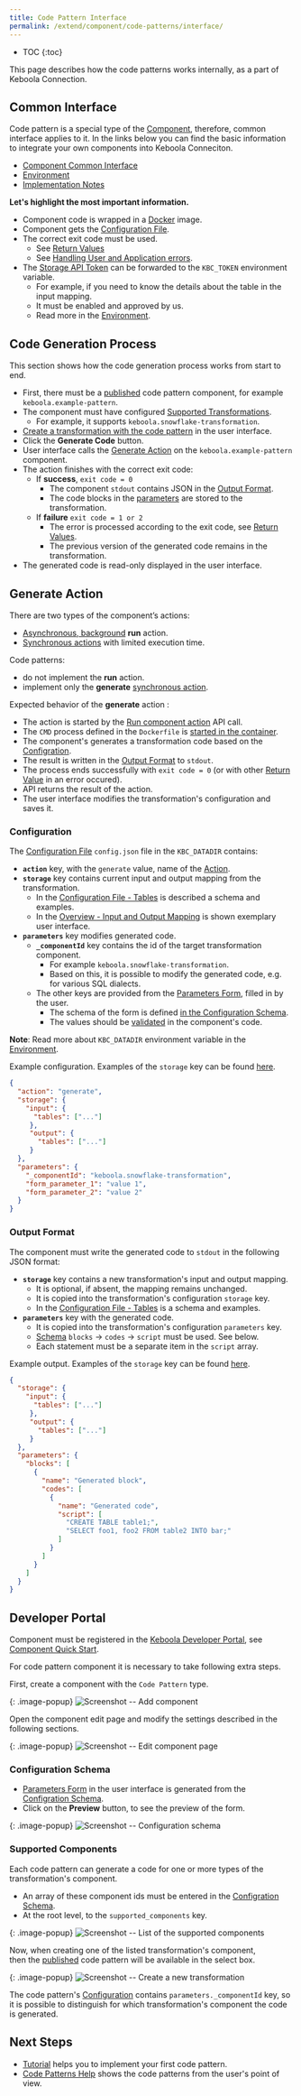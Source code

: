 ```yaml
---
title: Code Pattern Interface
permalink: /extend/component/code-patterns/interface/
---
```


* TOC
{:toc}

This page describes how the code patterns works internally, as a part of Keboola Connection.

## Common Interface

Code pattern is a special type of the [Component](/extend/component/), therefore, common interface applies to it. 
In the links below you can find the basic information to integrate your own components into Keboola Conneciton.
- [Component Common Interface](/extend/common-interface/) 
- [Environment](/extend/common-interface/environment/)
- [Implementation Notes](/extend/component/implementation/)

**Let's highlight the most important information.**
- Component code is wrapped in a [Docker](/extend/component/docker-tutorial/) image.
- Component gets the [Configuration File](#configuration).
- The correct exit code must be used.
    - See [Return Values](/extend/common-interface/environment/#return-values)
    - See [Handling User and Application errors](https://developers.keboola.com/extend/common-interface/actions/#handling-user-and-application-errors).
- The [Storage API Token](https://help.keboola.com/management/project/tokens/) can be forwarded to the `KBC_TOKEN` environment variable.
    - For example, if you need to know the details about the table in the input mapping.
    - It must be enabled and approved by us.
    - Read more in the [Environment](/extend/common-interface/environment/).


## Code Generation Process

This section shows how the code generation process works from start to end.

- First, there must be a [published](/extend/publish/) code pattern component, for example `keboola.example-pattern`.
- The component must have configured [Supported Transformations](#supported-components).
    - For example, it supports `keboola.snowflake-transformation`.
- [Create a transformation with the code pattern](https://help.keboola.com/transformations/code-patterns/#new-transformation-with-code-pattern) in the user interface.
- Click the **Generate Code** button.
- User interface calls the [Generate Action](#generate-action) on the `keboola.example-pattern` component.
- The action finishes with the correct exit code:
    - If **success**, `exit code = 0`
        - The component `stdout` contains JSON in the [Output Format](#output-format). 
        - The code blocks in the [parameters](#output-format) are stored to the transformation.
    - If **failure** `exit code = 1 or 2`
        - The error is processed according to the exit code, see [Return Values](/extend/common-interface/environment/#return-values).
        - The previous version of the generated code remains in the transformation.
- The generated code is read-only displayed in the user interface.


## Generate Action

There are two types of the component’s actions:
- [Asynchronous, background](/integrate/jobs/) **run** action.
- [Synchronous actions](/extend/common-interface/actions/) with limited execution time.

Code patterns:
- do not implement the **run** action.
- implement only the **generate** [synchronous action](/extend/common-interface/actions/).

Expected behavior of the **generate** action :
- The action is started by the [Run component action](https://kebooladocker.docs.apiary.io/#reference/actions/run-custom-component-action/process-action) API call.
- The `CMD` process defined in the `Dockerfile` is [started in the container](/extend/component/docker-tutorial/#running-docker-images-in-kbc).
- The component's generates a transformation code based on the [Configration](#configuration).
- The result is written in the [Output Format](#output-format) to `stdout`.
- The process ends successfully with `exit code = 0` (or with other [Return Value](/extend/common-interface/environment/#return-values) in an error occured).
- API returns the result of the action.
- The user interface modifies the transformation's configuration and saves it. 


### Configuration

The [Configuration File](/extend/common-interface/config-file/) `config.json` file in the `KBC_DATADIR` contains:
- **`action`** key, with the `generate` value, name of the [Action](/extend/common-interface/actions/).
- **`storage`** key contains current input and output mapping from the transformation.
    - In the [Configuration File - Tables](/extend/common-interface/config-file/#tables) is described a schema and examples.
    - In the [Overview - Input and Output Mapping](https://help.keboola.com/transformations/code-patterns/#input-and-output-mapping) is shown exemplary user interface.
- **`parameters`** key modifies generated code.
    - **`_componentId`** key contains the id of the target transformation component.
        - For example `keboola.snowflake-transformation`.
        - Based on this, it is possible to modify the generated code, e.g. for various SQL dialects.
    - The other keys are provided from the [Parameters Form](https://help.keboola.com/transformations/code-patterns/#parameters-form), filled in by the user.
        - The schema of the form is defined [in the Configuration Schema](#configuration-schema).
        - The values should be [validated](/extend/common-interface/config-file/#validation) in the component's code.
    
**Note**: Read more about `KBC_DATADIR` environment variable in the [Environment](/extend/common-interface/environment/).

Example configuration. Examples of the `storage` key can be found [here](/extend/common-interface/config-file/#tables).
```json
{ 
  "action": "generate",
  "storage": {
    "input": {
      "tables": ["..."]
     },
     "output": {
       "tables": ["..."]
     }
  },
  "parameters": {
    "_componentId": "keboola.snowflake-transformation",
    "form_parameter_1": "value 1",
    "form_parameter_2": "value 2"
  }
}
```


### Output Format

The component must write the generated code to `stdout` in the following JSON format:
- **`storage`** key contains a new transformation's input and output mapping.
    - It is optional, if absent, the mapping remains unchanged.
    - It is copied into the transformation's configuration `storage` key.
    - In the [Configuration File - Tables](/extend/common-interface/config-file/#tables) is a schema and examples.
- **`parameters`** key with the generated code.
    - It is copied into the transformation's configuration `parameters` key.
    - [Schema](https://help.keboola.com/transformations/#writing-scripts) `blocks` -> `codes` -> `script` must be used. See below.
    - Each statement must be a separate item in the `script` array.

Example output. Examples of the `storage` key can be found [here](/extend/common-interface/config-file/#tables).
```json
{
  "storage": {
    "input": {
      "tables": ["..."]
     },
     "output": {
       "tables": ["..."]
     }
  },
  "parameters": {
    "blocks": [
      {
        "name": "Generated block",
        "codes": [
          {
            "name": "Generated code",
            "script": [
              "CREATE TABLE table1;",
              "SELECT foo1, foo2 FROM table2 INTO bar;"
            ]
          }
        ]
      }
    ]   
  }
}
```

## Developer Portal

Component must be registered in the [Keboola Developer Portal](https://components.keboola.com/),
see [Component Quick Start](/extend/component/tutorial/).

 
For code pattern component it is necessary to take following extra steps.

First, create a component with the `Code Pattern` type.

{: .image-popup}
![Screenshot -- Add component](/extend/component/code-patterns/interface-1-add-component.png)

Open the component edit page and modify the settings described in the following sections.

{: .image-popup}
![Screenshot -- Edit component page](/extend/component/code-patterns/interface-5-edit-component.png)

### Configuration Schema

- [Parameters Form](https://help.keboola.com/transformations/code-patterns/#parameters-form) in the user interface
is generated from the [Configration Schema](/extend/component/ui-options/configuration-schema/).
- Click on the **Preview** button, to see the preview of the form. 


{: .image-popup}
![Screenshot -- Configuration schema](/extend/component/code-patterns/interface-2-schema.png)

### Supported Components

Each code pattern can generate a code for one or more types of the transformation's component.
- An array of these component ids must be entered in the [Configration Schema](/extend/component/ui-options/configuration-schema/).  
- At the root level, to the `supported_components` key.

{: .image-popup}
![Screenshot -- List of the supported components](/extend/component/code-patterns/interface-3-supported-list.png)


Now, when creating one of the listed transformation's component,  
then the [published](/extend/publish/) code pattern will be available in the select box.

{: .image-popup}
![Screenshot -- Create a new transformation](/extend/component/code-patterns/interface-4-new-transformation.png)

The code pattern's [Configuration](/extend/component/code-patterns/interface#configuration) contains `parameters._componentId` key,
so it is possible to distinguish for which transformation's component the code is generated.

## Next Steps
- [Tutorial](/extend/component/code-patterns/tutorial) helps you to implement your first code pattern.
- [Code Patterns Help](https://help.keboola.com/transformations/code-patterns/) shows the code patterns from the user's point of view.
